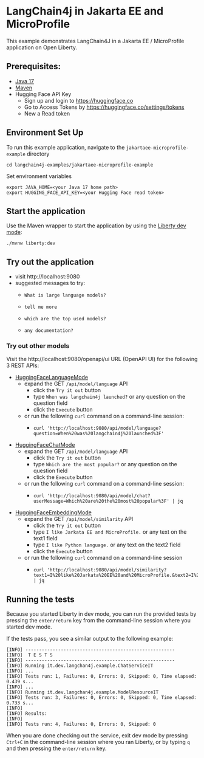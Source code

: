 # LangChain4j in Jakarta EE and MicroProfile
This example demonstrates LangChain4J in a Jakarta EE / MicroProfile application on Open Liberty.

## Prerequisites:

- [Java 17](https://developer.ibm.com/languages/java/semeru-runtimes/downloads)
- [Maven](https://maven.apache.org/download.cgi)
- Hugging Face API Key
  - Sign up and login to https://huggingface.co
  - Go to Access Tokens by https://huggingface.co/settings/tokens
  - New a Read token
  

## Environment Set Up

To run this example application, navigate  to the `jakartaee-microprofile-example` directory

```
cd langchain4j-examples/jakartaee-microprofile-example
```

Set environment variables

```
export JAVA_HOME=<your Java 17 home path>
export HUGGING_FACE_API_KEY=<your Hugging Face read token>
```

## Start the application

Use the Maven wrapper to start the application by using the [Liberty dev mode](https://openliberty.io/docs/latest/development-mode.html):

```
./mvnw liberty:dev
```

## Try out the application

- visit http://localhost:9080
- suggested messages to try:
  - ```
    What is large language models?
    ```
  - ```
    tell me more
    ```
  - ```
    which are the top used models?
    ```
  - ```
    any documentation?
    ```


### Try out other models

Visit the http://localhost:9080/openapi/ui URL (OpenAPI UI) for the following 3 REST APIs:

- [HuggingFaceLanguageMode](https://github.com/langchain4j/langchain4j/blob/main/langchain4j-hugging-face/src/main/java/dev/langchain4j/model/huggingface/HuggingFaceLanguageModel.java)
  - expand the GET `/api/model/language` API
    - click the `Try it out` button
    - type `When was langchain4j launched?` or any question on the question field
    - click the `Execute` button
  - or run the following `curl` command on a command-line session:
    - ```
      curl 'http://localhost:9080/api/model/language?question=When%20was%20langchain4j%20launched%3F'
      ```
- [HuggingFaceChatMode](https://github.com/langchain4j/langchain4j/blob/main/langchain4j-hugging-face/src/main/java/dev/langchain4j/model/huggingface/HuggingFaceChatModel.java)
  - expand the GET `/api/model/language` API
    - click the `Try it out` button
    - type `Which are the most popular?` or any question on the question field
    - click the `Execute` button
  - or run the following `curl` command on a command-line session:
    - ```
      curl 'http://localhost:9080/api/model/chat?userMessage=Which%20are%20the%20most%20popular%3F' | jq
      ```
- [HuggingFaceEmbeddingMode](https://github.com/langchain4j/langchain4j/blob/main/langchain4j-hugging-face/src/main/java/dev/langchain4j/model/huggingface/HuggingFaceEmbeddingModel.java)
  - expand the GET `/api/model/similarity` API
    - click the `Try it out` button
    - type `I like Jarkata EE and MicroProfile.` or any text on the text1 field
    - type `I like Python language.` or any text on the text2 field
    - click the `Execute` button
  - or run the following `curl` command on a command-line session
    - ```
      curl 'http://localhost:9080/api/model/similarity?text1=I%20like%20Jarkata%20EE%20and%20MicroProfile.&text2=I%20like%20Python%20language.' | jq
      ```


## Running the tests

Because you started Liberty in dev mode, you can run the provided tests by pressing the `enter/return` key from the command-line session where you started dev mode.

If the tests pass, you see a similar output to the following example:

```
[INFO] -------------------------------------------------------
[INFO]  T E S T S
[INFO] -------------------------------------------------------
[INFO] Running it.dev.langchan4j.example.ChatServiceIT
[INFO] ...
[INFO] Tests run: 1, Failures: 0, Errors: 0, Skipped: 0, Time elapsed: 0.439 s...
[INFO] ...
[INFO] Running it.dev.langchan4j.example.ModelResourceIT
[INFO] Tests run: 3, Failures: 0, Errors: 0, Skipped: 0, Time elapsed: 0.733 s...
[INFO] 
[INFO] Results:
[INFO] 
[INFO] Tests run: 4, Failures: 0, Errors: 0, Skipped: 0
```

When you are done checking out the service, exit dev mode by pressing `Ctrl+C` in the command-line session where you ran Liberty, or by typing `q` and then pressing the `enter/return` key.
